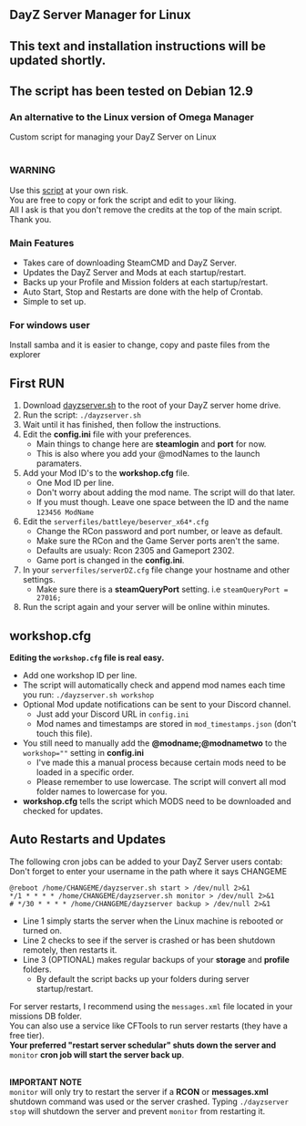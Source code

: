 ## DayZ Server Manager for Linux
## 
## This text and installation instructions will be updated shortly.
## The script has been tested on Debian 12.9
### An alternative to the Linux version of Omega Manager
Custom script for managing your DayZ Server on Linux <br/>
<br/>

### WARNING
Use this [script](https://github.com/neorule/StandAlone_DayZ_Linux_Server_Script/blob/main/dayzserver.sh) at your own risk.<br/>
You are free to copy or fork the script and edit to your liking.<br/>
All I ask is that you don't remove the credits at the top of the main script. Thank you.

### Main Features
- Takes care of downloading SteamCMD and DayZ Server.
- Updates the DayZ Server and Mods at each startup/restart.
- Backs up your Profile and Mission folders at each startup/restart.
- Auto Start, Stop and Restarts are done with the help of Crontab.
- Simple to set up.

### For windows user
Install samba and it is easier to change, copy and paste files from the explorer

## First RUN
1. Download [dayzserver.sh](https://github.com/neorule/StandAlone_DayZ_Linux_Server_Script/blob/main/dayzserver.sh) to the root of your DayZ server home drive. 
2. Run the script: `./dayzserver.sh`
3. Wait until it has finished, then follow the instructions.
5. Edit the **config.ini** file with your preferences.
   - Main things to change here are **steamlogin** and **port** for now.
   - This is also where you add your @modNames to the launch paramaters. 
7. Add your Mod ID's to the **workshop.cfg** file.
   - One Mod ID per line. 
   - Don't worry about adding the mod name. The script will do that later.
   - If you must though. Leave one space between the ID and the name `123456 ModName`
8. Edit the `serverfiles/battleye/beserver_x64*.cfg`
   - Change the RCon password and port number, or leave as default.
   - Make sure the RCon and the Game Server ports aren't the same.
   - Defaults are usualy: Rcon 2305 and Gameport 2302.
   - Game port is changed in the **config.ini**.
9. In your `serverfiles/serverDZ.cfg` file change your hostname and other settings.
   - Make sure there is a **steamQueryPort** setting. i.e `steamQueryPort = 27016;`
10. Run the script again and your server will be online within minutes.

## workshop.cfg 
**Editing the `workshop.cfg` file is real easy.**<br/>
- Add one workshop ID per line.<br/>
- The script will automatically check and append mod names each time you run: `./dayzserver.sh workshop`<br/>
- Optional Mod update notifications can be sent to your Discord channel. <br/>
   - Just add your Discord URL in `config.ini`
   - Mod names and timestamps are stored in `mod_timestamps.json` (don't touch this file).
- You still need to manually add the **@modname;@modnametwo** to the `workshop=""` setting in **config.ini**
   - I've made this a manual process because certain mods need to be loaded in a specific order.
   - Please remember to use lowercase. The script will convert all mod folder names to lowercase for you.
- **workshop.cfg** tells the script which MODS need to be downloaded and checked for updates.

## Auto Restarts and Updates
The following cron jobs can be added to your DayZ Server users contab:<br/>
Don't forget to enter your username in the path where it says CHANGEME
```
@reboot /home/CHANGEME/dayzserver.sh start > /dev/null 2>&1
*/1 * * * * /home/CHANGEME/dayzserver.sh monitor > /dev/null 2>&1
# */30 * * * * /home/CHANGEME/dayzserver backup > /dev/null 2>&1
```
- Line 1 simply starts the server when the Linux machine is rebooted or turned on.
- Line 2 checks to see if the server is crashed or has been shutdown remotely, then restarts it.
- Line 3 (OPTIONAL) makes regular backups of your **storage** and **profile** folders.
   - By default the script backs up your folders during server startup/restart. 

For server restarts, I recommend using the `messages.xml` file located in your missions DB folder.<br/>
You can also use a service like CFTools to run server restarts (they have a free tier).<br/>
**Your preferred "restart server schedular" shuts down the server and** `monitor` **cron job will start the server back up**.<br/><br/>

**IMPORTANT NOTE**<br/> `monitor` will only try to restart the server if a **RCON** or **messages.xml** shutdown command was used or the server crashed. Typing `./dayzserver stop` will shutdown the server and prevent `monitor` from restarting it. 
